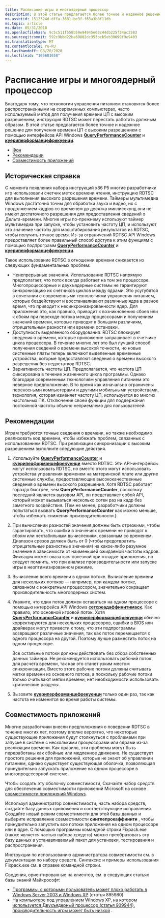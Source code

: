 ```yaml
---
title: Расписание игры и многоядерный процессор
description: В этой статье предлагается более точное и надежное решение для получения времени ЦП с высоким разрешением с помощью интерфейсов API Windows QueryPerformanceCounter и Куериперформанцефрекуенци.
ms.assetid: 1512324d-dffa-3681-be3f-f63a3b8f11db
ms.topic: article
ms.date: 05/31/2018
ms.openlocfilehash: 9c5c511f558b59e94945e63c44db225f34ac2583
ms.sourcegitcommit: 592c9bbd22ba69802dc353bcb5eb30699f9e9403
ms.translationtype: MT
ms.contentlocale: ru-RU
ms.lasthandoff: 08/20/2020
ms.locfileid: "105681658"
---
```

# <a name="game-timing-and-multicore-processors"></a>Расписание игры и многоядерный процессор

Благодаря тому, что технологии управления питанием становятся более распространенными на современных компьютерах, часто используемый метод для получения времени ЦП с высоким разрешением, инструкция RDTSC может перестать работать должным образом. В этой статье предлагается более точное и надежное решение для получения времени ЦП с высоким разрешением с помощью интерфейсов API Windows [**QueryPerformanceCounter**](/windows/win32/api/profileapi/nf-profileapi-queryperformancecounter) и [**куериперформанцефрекуенци**](/windows/win32/api/profileapi/nf-profileapi-queryperformancefrequency).

-   [Фон](#background)
-   [Рекомендации](#recommendations)
-   [Совместимость приложений](#application-compatibility)

## <a name="background"></a>Историческая справка

С момента появления набора инструкций x86 P5 многие разработчики игр использовали счетчик меток времени чтения, инструкцию RDTSC для выполнения высокого разрешения времени. Таймеры мультимедиа Windows достаточно точны для обработки звука и видео, но с продолжением кадров со временем до десятка миллисекунд они не имеют достаточного разрешения для предоставления сведений о Дельта-времени. Многие игры по-прежнему используют таймер мультимедиа при запуске, чтобы установить частоту ЦП, и используют это значение частоты для масштабирования результатов из RDTSC, чтобы получить точное время. Из-за ограничений RDTSC API Windows предоставляет более правильный способ доступа к этим функциям с помощью подпрограмм [**QueryPerformanceCounter**](/windows/win32/api/profileapi/nf-profileapi-queryperformancecounter) и [**куериперформанцефрекуенци**](/windows/win32/api/profileapi/nf-profileapi-queryperformancefrequency).

Такое использование RDTSC в отношении времени снижается из следующих фундаментальных проблем:

-   Ненепрерывные значения. Использование RDTSC напрямую предполагает, что поток всегда работает на том же процессоре. Многопроцессорные и двухъядерные системы не гарантируют синхронизацию их счетчиков циклов между ядрами. Это усугубятся в сочетании с современными технологиями управления питанием, которые бездействуют и восстанавливают различные ядра в разное время, что приводит к несинхронизированности ядер. Для приложения это, как правило, приводит к возникновению сбоев или к сбоям при переходе потока между процессорами и получением значений времени, которые приводят к большим различиям, отрицательным разности или времени остановки.
-   Доступность выделенного оборудования. RDTSC блокирует сведения о времени, которые приложение запрашивает в счетчике цикла процессора. В течение многих лет это был лучший способ получения сведений о времени высокой точности, но новые системные платы теперь включают выделенные временные устройства, которые предоставляют сведения о времени высокого разрешения без недостатков RDTSC.
-   Вариативность частоты ЦП. Предполагается, что частота ЦП фиксирована в течение жизненного цикла программы. Однако благодаря современным технологиям управления питанием это неверное предположение. В то время как изначально ограничены переносными компьютерами и другими мобильными устройствами, технология, которая изменяет частоту ЦП, используется во многих настольных ПК. Отключение своей функции для поддержания постоянной частоты обычно неприемлемо для пользователей.

## <a name="recommendations"></a>Рекомендации

Играм требуются точные сведения о времени, но также необходимо реализовать код времени, чтобы избежать проблем, связанных с использованием RDTSC. При реализации синхронизации с высоким разрешением выполните следующие действия.

1.  Используйте [**QueryPerformanceCounter**](/windows/win32/api/profileapi/nf-profileapi-queryperformancecounter) и [**куериперформанцефрекуенци**](/windows/win32/api/profileapi/nf-profileapi-queryperformancefrequency) вместо RDTSC. Эти API-интерфейсы могут использовать RDTSC, но вместо этого могут использовать устройства управления временем на материнской плате или другие системные службы, предоставляющие высококачественные сведения о времени высокого разрешения. Хотя RDTSC работает гораздо быстрее, чем **QueryPerformanceCounter**, поскольку последний является вызовом API, он представляет собой API, который может вызываться несколько сотен раз на кадр без заметного воздействия. (Тем не менее, разработчики должны попытаться вызвать **QueryPerformanceCounter** как можно меньше, чтобы избежать снижения производительности.)
2.  При вычислении разностей значения должны быть отрезкими, чтобы гарантировать, что ошибки в значениях времени не приводят к сбоям или нестабильным вычислениям, связанным со временем. Диапазон срезов должен быть от 0 (чтобы предотвратить отрицательные разностные значения) на какое-либо разумное значение в зависимости от наименьшей ожидаемой частоты кадров. Фиксация может оказаться полезной при отладке приложения, но следует помнить, что при анализе производительности или запуске игры в неоптимизированном режиме.
3.  Вычисление всего времени в одном потоке. Вычисление времени для нескольких потоков — например, при каждом потоке, связанном с конкретным процессором, значительно сокращает производительность многоядерных систем.
4.  Укажите, что один поток должен оставаться на одном процессоре с помощью интерфейса API Windows [**сетсреадаффинитимаск**](/windows/win32/api/winbase/nf-winbase-setthreadaffinitymask). Как правило, это основной игровой поток. Хотя [**QueryPerformanceCounter**](/windows/win32/api/profileapi/nf-profileapi-queryperformancecounter) и [**куериперформанцефрекуенци**](/windows/win32/api/profileapi/nf-profileapi-queryperformancefrequency) обычно корректируются для нескольких процессоров, ошибки в BIOS или драйверах могут привести к тому, что эти подпрограммы возвращают различные значения, так как поток перемещается с одного процессора на другой. Поэтому лучше разместить поток на одном процессоре.

    Все остальные потоки должны действовать без сбора собственных данных таймера. Не рекомендуется использовать рабочий поток для расчета времени, так как это станет узким местом синхронизации. Вместо этого рабочие потоки должны считывать метки времени из основного потока, а поскольку рабочие потоки только считывают метки времени, нет необходимости использовать критические разделы.

5.  Вызовите [**куериперформанцефрекуенци**](/windows/win32/api/profileapi/nf-profileapi-queryperformancefrequency) только один раз, так как частота не изменится во время работы системы.

## <a name="application-compatibility"></a>Совместимость приложений

Многие разработчики внесли предположения о поведении RDTSC в течение многих лет, поэтому вполне вероятно, что некоторые существующие приложения будут столкнуться с проблемами при запуске в системе с несколькими процессорами или ядрами из-за реализации времени. Как правило, эти проблемы могут быть переработаны как сбойные или медленное движение. Не существует простого решения для приложений, которые не знают об управлении питанием, однако существует существующая оболочка, позволяющая принудительно запускать приложение на одном процессоре в многопроцессорной системе.

Чтобы создать эту оболочку совместимости, Скачайте набор средств для обеспечения совместимости приложений Microsoft на основе [совместимости приложений Windows](/archive/blogs/yongrhee/download-application-compatibility-toolkit-act-for-windows-10).

Используя администратор совместимости, часть набора средств, создайте базу данных приложения и соответствующие исправления. Создайте новый режим совместимости для этой базы данных и выберите исправление совместимости **синглепрокаффинити** , чтобы принудительно запустить все потоки приложения на одном процессоре или в ядре. С помощью программы командной строки Fixpack.exe (также является частью набора средств) можно преобразовать эту базу данных в устанавливаемый пакет для установки, тестирования и распространения.

Инструкции по использованию администратора совместимости см. в документации по набору средств. Синтаксис и примеры использования Fixpack.exe см. в справке командной строки.

Сведения, ориентированные на клиентов, см. в следующих статьях базы знаний Майкрософт:

-   [Программы, с которыми пользователь может плохо работать в Windows Server 2003 и Windows XP](https://support.microsoft.com/kb/895980) (статья 895980)
-   [На компьютере под управлением Windows XP, на котором используется Двухъядерный процессор (статья 909944), производительность игры может быть низкой](https://support.microsoft.com/kb/909944) .

 

 